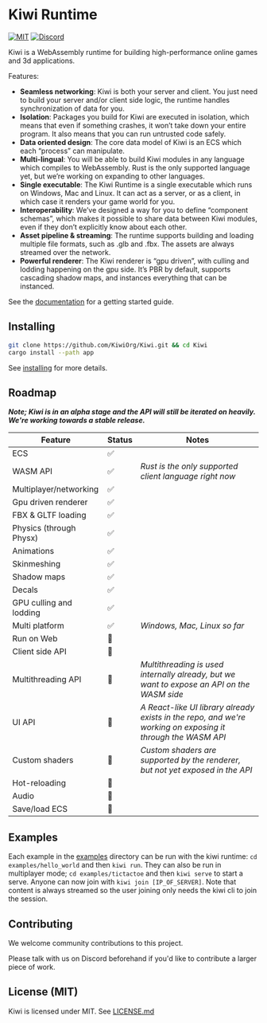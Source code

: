 # Kiwi Runtime

[![MIT](https://img.shields.io/badge/license-MIT-blue.svg)](https://github.com/KiwiOrg/Kiwi#license)
[![Discord](https://img.shields.io/discord/894505972289134632)](https://discord.gg/gYSM4tHZ)

Kiwi is a WebAssembly runtime for building high-performance online games and 3d applications.

Features:

- **Seamless networking**: Kiwi is both your server and client. You just need to build your server and/or client side logic, the runtime handles synchronization of data for you.
- **Isolation**: Packages you build for Kiwi are executed in isolation, which means that even if something crashes, it won’t take down your entire program. It also means that you can run untrusted code safely.
- **Data oriented design**: The core data model of Kiwi is an ECS which each “process” can manipulate.
- **Multi-lingual**: You will be able to build Kiwi modules in any language which compiles to WebAssembly. Rust is the only supported language yet, but we’re working on expanding to other languages.
- **Single executable**: The Kiwi Runtime is a single executable which runs on Windows, Mac and Linux. It can act as a server, or as a client, in which case it renders your game world for you.
- **Interoperability**: We’ve designed a way for you to define “component schemas”, which makes it possible to share data between Kiwi modules, even if they don’t explicitly know about each other.
- **Asset pipeline & streaming**: The runtime supports building and loading multiple file formats, such as .glb and .fbx. The assets are always streamed over the network.
- **Powerful renderer**: The Kiwi renderer is “gpu driven”, with culling and lodding happening on the gpu side. It’s PBR by default, supports cascading shadow maps, and instances everything that can be instanced.

See the [documentation](https://kiwiorg.github.io/Kiwi/) for a getting started guide.

## Installing

```sh
git clone https://github.com/KiwiOrg/Kiwi.git && cd Kiwi
cargo install --path app
```

See [installing](https://kiwiorg.github.io/Kiwi/installing.html) for more details.

## Roadmap

**_Note; Kiwi is in an alpha stage and the API will still be iterated on heavily. We're working towards a stable release._**

| Feature                 | Status | Notes                                                                                                       |
| ----------------------- | ------ | ----------------------------------------------------------------------------------------------------------- |
| ECS                     | ✅     |
| WASM API                | ✅     | _Rust is the only supported client language right now_                                                      |
| Multiplayer/networking  | ✅     |
| Gpu driven renderer     | ✅     |
| FBX & GLTF loading      | ✅     |
| Physics (through Physx) | ✅     |
| Animations              | ✅     |
| Skinmeshing             | ✅     |
| Shadow maps             | ✅     |
| Decals                  | ✅     |
| GPU culling and lodding | ✅     |
| Multi platform          | ✅     | _Windows, Mac, Linux so far_                                                                                |
| Run on Web              | 🚧     |
| Client side API         | 🚧     |
| Multithreading API      | 🚧     | _Multithreading is used internally already, but we want to expose an API on the WASM side_                  |
| UI API                  | 🚧     | _A React-like UI library already exists in the repo, and we're working on exposing it through the WASM API_ |
| Custom shaders          | 🚧     | _Custom shaders are supported by the renderer, but not yet exposed in the API_                              |
| Hot-reloading           | 🚧     |
| Audio                   | 🚧     |
| Save/load ECS           | 🚧     |

## Examples

Each example in the [examples](./examples/) directory can be run with the kiwi runtime: `cd examples/hello_world` and then `kiwi run`.
They can also be run in multiplayer mode; `cd examples/tictactoe` and then `kiwi serve` to start a serve. Anyone can now join
with `kiwi join [IP_OF_SERVER]`. Note that content is always streamed so the user joining only needs the kiwi cli to join the session.

## Contributing

We welcome community contributions to this project.

Please talk with us on Discord beforehand if you'd like to contribute a larger piece of work.

## License (MIT)

Kiwi is licensed under MIT. See [LICENSE.md](./LICENSE.md)
